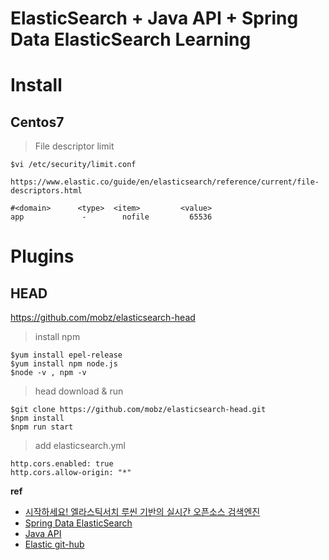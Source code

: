 # ElasticSearch  + Java API + Spring Data ElasticSearch Learning

# Install

## Centos7

> File descriptor limit  

```
$vi /etc/security/limit.conf  

https://www.elastic.co/guide/en/elasticsearch/reference/current/file-descriptors.html  

#<domain>      <type>  <item>         <value>
app             -        nofile         65536
```  

# Plugins  

## HEAD  
https://github.com/mobz/elasticsearch-head  


> install npm  

```
$yum install epel-release
$yum install npm node.js
$node -v , npm -v
```  

> head download & run  
```
$git clone https://github.com/mobz/elasticsearch-head.git  
$npm install
$npm run start  
```  

> add elasticsearch.yml  

```
http.cors.enabled: true
http.cors.allow-origin: "*"
```  













**ref**

- [시작하세요! 엘라스틱서치 루씬 기반의 실시간 오픈소스 검색엔진](http://book.naver.com/bookdb/book_detail.nhn?bid=8769630)
- [Spring Data ElasticSearch](https://docs.spring.io/spring-data/elasticsearch/docs/current/reference/html/)
- [Java API](https://www.elastic.co/guide/en/elasticsearch/client/java-api/current/index.html)
- [Elastic git-hub](https://github.com/elastic/elasticsearch)
